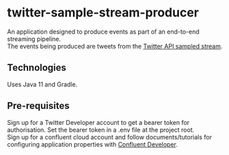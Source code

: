 # twitter-sample-stream-producer

An application designed to produce events as part of an end-to-end streaming pipeline.   
The events being produced are tweets from the [Twitter API sampled stream](https://developer.twitter.com/en/docs/twitter-api/tweets/volume-streams/quick-start/sampled-stream).  

## Technologies

Uses Java 11 and Gradle.

## Pre-requisites

Sign up for a Twitter Developer account to get a bearer token for authorisation. Set the bearer token in a .env file at the project root.  
Sign up for a confluent cloud account and follow documents/tutorials for configuring application properties with [Confluent Developer](https://developer.confluent.io/).
